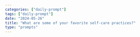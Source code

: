 ```yaml
---
categories: ["daily-prompt"]
tags: ["daily-prompt"]
date: "2024-05-26"
title: "What are some of your favorite self-care practices?"
type: "prompts"
---
```

